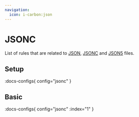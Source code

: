 ```yaml
---
navigation:
  icon: i-carbon:json
---
```


# JSONC

List of rules that are related to [JSON](https://json.org/), [JSONC](https://github.com/microsoft/node-jsonc-parser) and [JSON5](https://json5.org/) files.

## Setup

:docs-configs{ config="jsonc" }

## Basic

:docs-configs{ config="jsonc" :index="1" }

